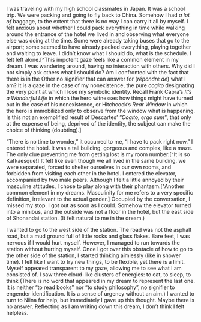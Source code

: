 I was traveling with my high school classmates in Japan. It was a school trip. We were packing and going to fly back to China. Somehow I had *a lot of* baggage, to the extent that there is no way I can carry it all by myself. I felt anxious about whether I could pack everything in time while walking around the entrance of the hotel we lived in and observing what everyone else was doing at the time. Some were already taking buses that go to the airport; some seemed to have already packed everything, playing together and waiting to leave. I didn’t know what I should do, what is the schedule. I felt left alone.[^This impotent gaze feels like a common element in my dream. I was wandering around, having no interaction with others. Why did I not simply ask others what I should do? Am I confronted with the fact that there is in the Other no signifier that can answer for (*répondre de*) what I am? It is a gaze in the case of my nonexistence, the pure *cogito* designating the very point at which I lose my symbolic identity. Recall Frank Capra’s *It’s a Wonderful Life* in which the hero witnesses how things might have turned out in the case of his nonexistence, or Hitchcock’s *Rear Window* in which the hero is immobilized only to observe from the window what is happening. Is this not an exemplified result of Descartes’ *"Cogito, ergo sum"*, that only at the expense of being, deprived of the identity, the subject can make the choice of thinking (doubting).]

“There is no time to wonder,” it occurred to me, “I have to pack right now.” I entered the hotel. It was a tall building, gorgeous and complex, like a maze. The only clue preventing me from getting lost is my room number.[^It is so Kafkaesque!] It felt like even though we all lived in the same building, we were separated, forced to shelter ourselves in our own rooms, and forbidden from visiting each other in the hotel. I entered the elevator, accompanied by two male peers. Although I felt a little annoyed by their masculine attitudes, I chose to play along with their phantasm.[^Another common element in my dreams. Masculinity for me refers to a very specific definition, irrelevant to the actual gender.] Occupied by the conversation, I missed my stop. I got out as soon as I could. Somehow the elevator turned into a minibus, and the outside was not a floor in the hotel, but the east side of Shonandai station. (It felt natural to me in the dream.) 

I wanted to go to the west side of the station. The road was not the asphalt road, but a mud ground full of little rocks and glass flakes. Bare feet, I was nervous if I would hurt myself. However, I managed to run towards the station without hurting myself. Once I got over this obstacle of how to go to the other side of the station, I started thinking aimlessly (like in shower time). I felt like I want to try new things, to be flexible, yet there is a limit. Myself appeared transparent to my gaze, allowing me to see what I am consisted of. I saw three cloud-like clusters of energies: to eat, to sleep, to think (There is no word that appeared in my dream to represent the last one. It is neither “to read books” nor “to study philosophy”, no signifier to engender identification. It is a sense of urgency without an aim.) I wanted to turn to Niina for help, but immediately I gave up this thought. Maybe there is no answer. Reflecting as I am writing down this dream, I don’t think I felt helpless. 